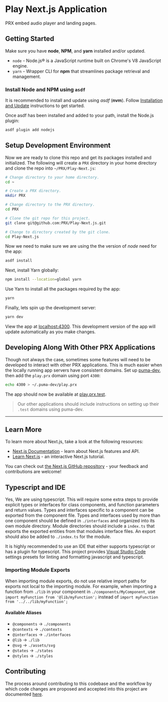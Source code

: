 # Play Next.js Application

PRX embed audio player and landing pages.

## Getting Started

Make sure you have **node**, **NPM**, and **yarn** installed and/or updated.

- `node` - Node.js® is a JavaScript runtime built on Chrome's V8 JavaScript engine.
- `yarn` - Wrapper CLI for **npm** that streamlines package retrieval and management.

### Install Node and NPM using `asdf`

It is recommended to install and update using _asdf_ (**nvm**). Follow [Installation and Update](https://github.com/PRX/internal/wiki/Guide:-Local-Development-Environment#install-asdf) instructions to get started.

Once asdf has been installed and added to your path, install the Node.js plugin:

```bash
asdf plugin add nodejs
```

## Setup Development Environment

Now we are ready to clone this repo and get its packages installed and initialized. The following will create a `PRX` directory in your home directory and clone the repo into `~/PRX/Play-Next.js`:

```bash
# Change directory to your home directory.
cd ~

# Create a PRX directory.
mkdir PRX

# Change directory to the PRX directory.
cd PRX

# Clone the git repo for this project.
git clone git@github.com:PRX/Play-Next.js.git

# Change to directory created by the git clone.
cd Play-Next.js
```

Now we need to make sure we are using the the version of _node_ need for the app:

```bash
asdf install
```

Next, install Yarn globally:

```bash
npm install --location=global yarn
```

Use Yarn to install all the packages required by the app:

```bash
yarn
```

Finally, lets spin up the development server:

```bash
yarn dev
```

View the app at [localhost:4300](https://localhost:4300). This development version of the app will update automatically as you make changes.

## Developing Along With Other PRX Applications

Though not always the case, sometimes some features will need to be developed to interact with other PRX applications. This is much easier when the locally running app servers have consistent domains. Set up [puma-dev](https://github.com/PRX/internal/wiki/Guide:-Local-Development-Environment#install-puma-dev), then add the `play.prx` domain using port `4300`:

```bash
echo 4300 > ~/.puma-dev/play.prx
```

The app should now be available at [play.prx.test](http://play.prx.test).

> Our other applications should include instructions on setting up their `.test` domains using puma-dev.

---

## Learn More

To learn more about Next.js, take a look at the following resources:

- [Next.js Documentation](https://nextjs.org/docs) - learn about Next.js features and API.
- [Learn Next.js](https://nextjs.org/learn) - an interactive Next.js tutorial.

You can check out [the Next.js GitHub repository](https://github.com/vercel/next.js/) - your feedback and contributions are welcome!

## Typescript and IDE

Yes, We are using typescript. This will require some extra steps to provide explicit types or interfaces for class components, and function parameters and return values. Types and interfaces specific to a component can be exported from the component file. Types and interfaces used by more than one component should be defined in `./interfaces` and organized into its own module directory. Module directories should include a `index.ts` that exports the exported entities from that modules interface files. An export should also be added to `./index.ts` for the module.

It is highly recommended to use an IDE that either supports typescript or has a plugin for typescript. This project provides [Visual Studio Code](https://code.visualstudio.com/) settings presets for linting and formatting javascript and typescript.

### Importing Module Exports

When importing module exports, do not use relative import paths for exports not local to the importing module. For example, when importing a function from `./lib` in your component in `./components/MyComponent`, use `import myFunction from '@lib/myFunction';` instead of `import myFunction from '../../lib/myFunction';`

#### Available Aliases

- `@components` -> `./components`
- `@contexts` -> `./contexts`
- `@interfaces` -> `./interfaces`
- `@lib` -> `./lib`
- `@svg` -> `./assets/svg`
- `@states` -> `./states`
- `@styles` -> `./styles`

## Contributing

The process around contributing to this codebase and the workflow by which code changes are proposed and accepted into this project are documented [here](./.github/CONTRIBUTING.md).
